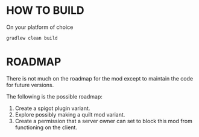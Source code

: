 HOW TO BUILD
=========

On your platform of choice
```
gradlew clean build
```


ROADMAP
=========

There is not much on the roadmap for the mod except to maintain the code for future versions.

The following is the possible roadmap:

1. Create a spigot plugin variant.
2. Explore possibly making a quilt mod variant.
3. Create a permission that a server owner can set to block this mod from functioning on the client.